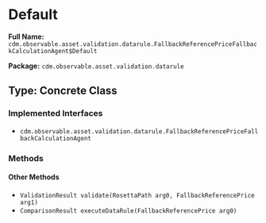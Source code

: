 # Default

**Full Name:** `cdm.observable.asset.validation.datarule.FallbackReferencePriceFallbackCalculationAgent$Default`

**Package:** `cdm.observable.asset.validation.datarule`

## Type: Concrete Class

### Implemented Interfaces

- `cdm.observable.asset.validation.datarule.FallbackReferencePriceFallbackCalculationAgent`

### Methods

#### Other Methods

- `ValidationResult validate(RosettaPath arg0, FallbackReferencePrice arg1)`
- `ComparisonResult executeDataRule(FallbackReferencePrice arg0)`


